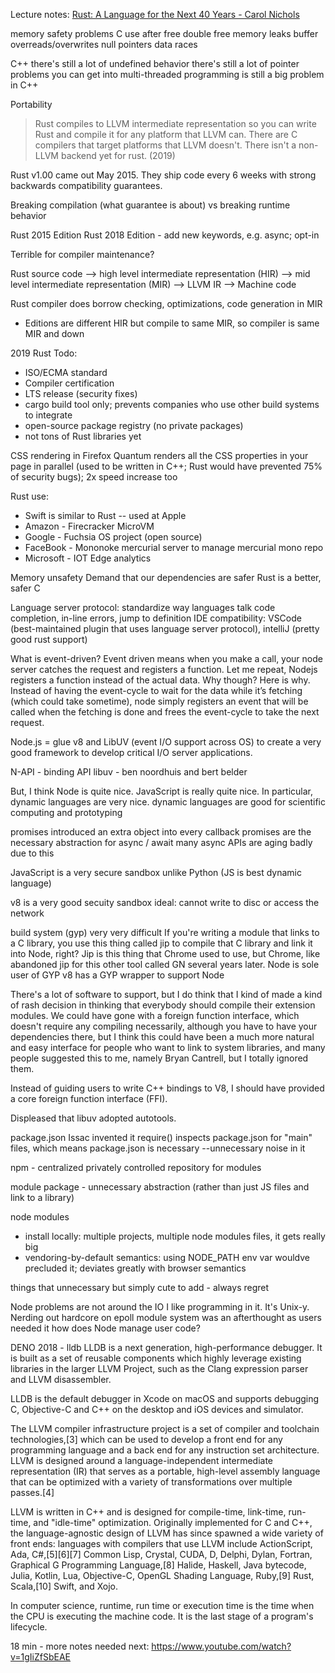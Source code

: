 Lecture notes: [Rust: A Language for the Next 40 Years - Carol Nichols](https://www.youtube.com/watch?v=A3AdN7U24iU)

memory safety problems C
use after free
double free
memory leaks
buffer overreads/overwrites
null pointers
data races

C++
there's still a lot of undefined behavior
there's still a lot of pointer problems you can get into
multi-threaded programming is still a big problem in C++

Portability

>Rust compiles to LLVM intermediate representation so you can write Rust and compile it for any platform that LLVM can. There are C compilers that target platforms that LLVM doesn't. There isn't a non-LLVM backend yet for rust. (2019)

Rust v1.00 came out May 2015. They ship code every 6 weeks with strong backwards compatibility guarantees.

Breaking compilation (what guarantee is about) vs breaking runtime behavior

Rust 2015 Edition
Rust 2018 Edition - add new keywords, e.g. async; opt-in

Terrible for compiler maintenance?

Rust source code --> high level intermediate representation (HIR) --> mid level intermediate representation (MIR) --> LLVM IR --> Machine code

Rust compiler does borrow checking, optimizations, code generation in MIR
 - Editions are different HIR but compile to same MIR, so compiler is same MIR and down

2019 Rust Todo:
 - ISO/ECMA standard
 - Compiler certification
 - LTS release (security fixes)
 - cargo build tool only; prevents companies who use other build systems to integrate
 - open-source package registry (no private packages)
 - not tons of Rust libraries yet

CSS rendering in Firefox Quantum renders all the CSS properties in your page in parallel (used to be written in C++; Rust would have prevented 75% of security bugs); 2x speed increase too

Rust use:
- Swift is similar to Rust -- used at Apple
- Amazon - Firecracker MicroVM
- Google - Fuchsia OS project (open source)
- FaceBook - Mononoke mercurial server to manage mercurial mono repo
- Microsoft - IOT Edge analytics

Memory unsafety
Demand that our dependencies are safer
Rust is a better, safer C

Language server protocol: standardize way languages talk
code completion, in-line errors, jump to definition
IDE compatibility: VSCode (best-maintained plugin that uses language server protocol), intelliJ (pretty good rust support)



What is event-driven?
Event driven means when you make a call, your node server catches the request and registers a function. Let me repeat, Nodejs registers a function instead of the actual data. Why though? Here is why. Instead of having the event-cycle to wait for the data while it’s fetching (which could take sometime), node simply registers an event that will be called when the fetching is done and frees the event-cycle to take the next request.

Node.js = glue v8 and LibUV (event I/O support across OS) to create a very good framework to develop critical I/O server applications.

N-API - binding API
libuv - ben noordhuis and bert belder


But, I think Node is quite nice.
JavaScript is really quite nice.
In particular, dynamic languages are very nice.
dynamic languages are good for scientific computing and prototyping

promises introduced an extra object into every callback
promises are the necessary abstraction for async / await
many async APIs are aging badly due to this

JavaScript is a very secure sandbox unlike Python (JS is best dynamic language)

v8 is a very good secuity sandbox
ideal: cannot write to disc or access the network

build system (gyp)
very very difficult
If you're writing a module that links to a C library, you use this thing called jip to compile that C library and link it into Node, right? Jip is this thing that Chrome used to use, but Chrome, like abandoned jip for this other tool called GN several years later.
Node is sole user of GYP
v8 has a GYP wrapper to support Node

There's a lot of software to support, but I do think that I kind of made a kind of rash decision in thinking that everybody should compile their extension modules. We could have gone with a foreign function interface, which doesn't require any compiling necessarily, although you have to have your dependencies there, but I think this could have been a much more natural and easy interface for people who want to link to system libraries, and many people suggested this to me, namely Bryan Cantrell, but I totally ignored them.

Instead of guiding users to write C++ bindings to V8, I should have provided a core foreign function interface (FFI).

Displeased that libuv adopted autotools.

package.json Issac invented it
require() inspects package.json for "main" files, which means package.json is necessary
--unnecessary noise in it

npm - centralized privately controlled repository for modules

module package - unnecessary abstraction (rather than just JS files and link to a library)

node modules
- install locally: multiple projects, multiple node modules files, it gets really big
- vendoring-by-default semantics: using NODE_PATH env var wouldve precluded it; deviates greatly with browser semantics

things that unnecessary but simply cute to add - always regret

Node problems are not around the IO
I like programming in it. It's Unix-y.
Nerding out hardcore on epoll
module system was an afterthought as users needed it
how does Node manage user code?

DENO 2018 -
lldb
LLDB is a next generation, high-performance debugger. It is built as a set of reusable components which highly leverage existing libraries in the larger LLVM Project, such as the Clang expression parser and LLVM disassembler.

LLDB is the default debugger in Xcode on macOS and supports debugging C, Objective-C and C++ on the desktop and iOS devices and simulator.


The LLVM compiler infrastructure project is a set of compiler and toolchain technologies,[3] which can be used to develop a front end for any programming language and a back end for any instruction set architecture. LLVM is designed around a language-independent intermediate representation (IR) that serves as a portable, high-level assembly language that can be optimized with a variety of transformations over multiple passes.[4]

LLVM is written in C++ and is designed for compile-time, link-time, run-time, and "idle-time" optimization. Originally implemented for C and C++, the language-agnostic design of LLVM has since spawned a wide variety of front ends: languages with compilers that use LLVM include ActionScript, Ada, C#,[5][6][7] Common Lisp, Crystal, CUDA, D, Delphi, Dylan, Fortran, Graphical G Programming Language,[8] Halide, Haskell, Java bytecode, Julia, Kotlin, Lua, Objective-C, OpenGL Shading Language, Ruby,[9] Rust, Scala,[10] Swift, and Xojo.

In computer science, runtime, run time or execution time is the time when the CPU is executing the machine code. It is the last stage of a program's lifecycle.

18 min - more notes needed
next: <https://www.youtube.com/watch?v=1gIiZfSbEAE>
